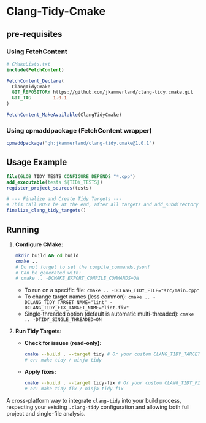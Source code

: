 # Clang-Tidy-Cmake

## pre-requisites

### Using FetchContent
```cmake
# CMakeLists.txt
include(FetchContent)

FetchContent_Declare(
  ClangTidyCmake
  GIT_REPOSITORY https://github.com/jkammerland/clang-tidy.cmake.git
  GIT_TAG        1.0.1
)

FetchContent_MakeAvailable(ClangTidyCmake)
```

### Using cpmaddpackage (FetchContent wrapper)
```cmake
cpmaddpackage("gh:jkammerland/clang-tidy.cmake@1.0.1")
```

## Usage Example

```cmake
file(GLOB TIDY_TESTS CONFIGURE_DEPENDS "*.cpp")
add_executable(tests ${TIDY_TESTS})
register_project_sources(tests)

# --- Finalize and Create Tidy Targets ---
# This call MUST be at the end, after all targets and add_subdirectory calls.
finalize_clang_tidy_targets()
```

## Running

1.  **Configure CMake:**
    ```bash
    mkdir build && cd build
    cmake ..
    # Do not forget to set the compile_commands.json!
    # Can be generated with:
    # cmake .. -DCMAKE_EXPORT_COMPILE_COMMANDS=ON
    ```
    *   To run on a specific file:
        `cmake .. -DCLANG_TIDY_FILE="src/main.cpp"`
    *   To change target names (less common):
        `cmake .. -DCLANG_TIDY_TARGET_NAME="lint" -DCLANG_TIDY_FIX_TARGET_NAME="lint-fix"`
    *   Single-threaded option (default is automatic multi-threaded):
        `cmake .. -DTIDY_SINGLE_THREADED=ON`

2.  **Run Tidy Targets:**
    *   **Check for issues (read-only):**
        ```bash
        cmake --build . --target tidy # Or your custom CLANG_TIDY_TARGET_NAME
        # or: make tidy / ninja tidy
        ```
    *   **Apply fixes:**
        ```bash
        cmake --build . --target tidy-fix # Or your custom CLANG_TIDY_FIX_TARGET_NAME
        # or: make tidy-fix / ninja tidy-fix
        ```

A cross-platform way to integrate `clang-tidy` into your build process, respecting your existing `.clang-tidy` configuration and allowing both full project and single-file analysis.
